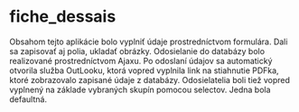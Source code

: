 # fiche_dessais
Obsahom tejto aplikácie bolo vyplniť údaje prostredníctvom formulára. 
Dali sa zapisovať aj polia, ukladať obrázky.
Odosielanie do databázy bolo realizované prostredníctvom Ajaxu. 
Po odoslaní údajov sa automatický otvorila služba OutLooku, ktorá vopred vyplnila link na stiahnutie PDFka, ktoré zobrazovalo zapisané údaje z databázy. Odosielatelia boli tiež vopred vyplnený na základe vybraných skupín pomocou selectov. Jedna bola defaultná. 
